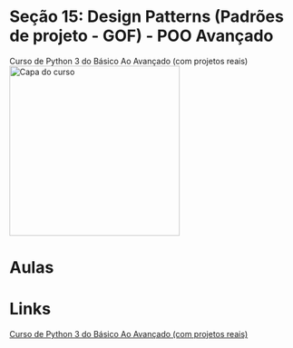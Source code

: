 # Seção 15: Design Patterns (Padrões de projeto - GOF) - POO Avançado
Curso de Python 3 do Básico Ao Avançado (com projetos reais)<br>
<img src="https://img-c.udemycdn.com/course/240x135/2411816_3802_4.jpg" width="300" title="Capa do curso">

# Aulas

# Links
[Curso de Python 3 do Básico Ao Avançado (com projetos reais)](https://www.udemy.com/course/python-3-do-zero-ao-avancado/)
